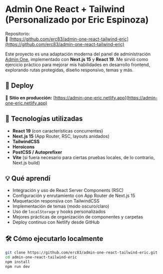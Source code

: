 # Admin One React + Tailwind (Personalizado por Eric Espinoza)

Repositorio:  
🔗 [https://github.com/erc83/admin-one-react-tailwind-eric](https://github.com/erc83/admin-one-react-tailwind-eric)

Este proyecto es una adaptación moderna del panel de administración [Admin One](https://github.com/justboil/admin-one-react-tailwind), implementado con **Next.js 15** y **React 19**. Me sirvió como ejercicio práctico para mejorar mis habilidades en desarrollo frontend, explorando rutas protegidas, diseño responsivo, temas y más.

## 🚀 Deploy

🔗 **Sitio en producción:** [https://admin-one-eric.netlify.app](https://admin-one-eric.netlify.app)

## 🧰 Tecnologías utilizadas

- **React 19** (con características concurrentes)
- **Next.js 15** (App Router, RSC, layouts anidados)
- **TailwindCSS**
- **Heroicons**
- **PostCSS / Autoprefixer**
- **Vite** (si fuera necesario para ciertas pruebas locales, de lo contrario, Next.js build)

## 💡 Qué aprendí

- Integración y uso de React Server Components (RSC)
- Configuración y enrutamiento con App Router de Next.js 15
- Maquetación responsiva con TailwindCSS
- Implementación de temas (modo oscuro/claro)
- Uso de `localStorage` y hooks personalizados
- Mejores prácticas de organización de componentes y carpetas
- Deploy continuo con Netlify desde GitHub

## 🛠 Cómo ejecutarlo localmente

```bash
git clone https://github.com/erc83/admin-one-react-tailwind-eric.git
cd admin-one-react-tailwind-eric
npm install
npm run dev
